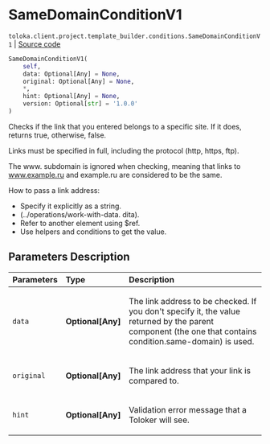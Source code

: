 # SameDomainConditionV1
`toloka.client.project.template_builder.conditions.SameDomainConditionV1` | [Source code](https://github.com/Toloka/toloka-kit/blob/v1.1.3/src/client/project/template_builder/conditions.py#L239)

```python
SameDomainConditionV1(
    self,
    data: Optional[Any] = None,
    original: Optional[Any] = None,
    *,
    hint: Optional[Any] = None,
    version: Optional[str] = '1.0.0'
)
```

Checks if the link that you entered belongs to a specific site. If it does, returns true, otherwise, false.


Links must be specified in full, including the protocol (http, https, ftp).

The www. subdomain is ignored when checking, meaning that links to www.example.ru and example.ru are considered
to be the same.

How to pass a link address:

* Specify it explicitly as a string.
* (../operations/work-with-data. dita).
* Refer to another element using $ref.
* Use helpers and conditions to get the value.

## Parameters Description

| Parameters | Type | Description |
| :----------| :----| :-----------|
`data`|**Optional\[Any\]**|<p>The link address to be checked. If you don&#x27;t specify it, the value returned by the parent component (the one that contains condition.same-domain) is used.</p>
`original`|**Optional\[Any\]**|<p>The link address that your link is compared to.</p>
`hint`|**Optional\[Any\]**|<p>Validation error message that a Toloker will see.</p>
